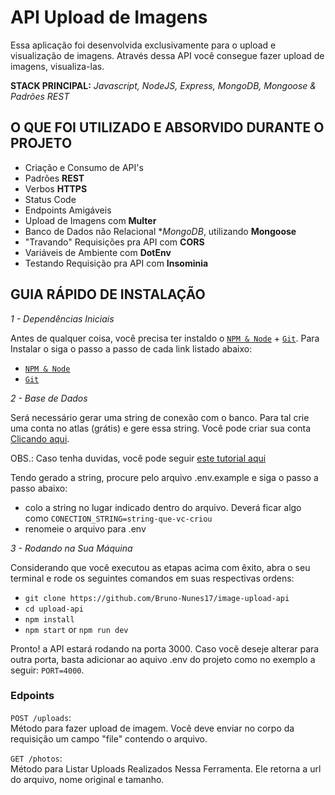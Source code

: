# API Upload de Imagens

Essa aplicação foi desenvolvida exclusivamente para o upload e visualização de imagens. Através dessa API você consegue fazer upload de imagens, visualiza-las.


**STACK PRINCIPAL:** *Javascript, NodeJS, Express, MongoDB, Mongoose & Padrões REST*

## O QUE FOI UTILIZADO E ABSORVIDO DURANTE O PROJETO

- Criação e Consumo de API's
- Padrões **REST**
- Verbos **HTTPS**
- Status Code
- Endpoints Amigáveis
- Upload de Imagens com **Multer**
- Banco de Dados não Relacional **MongoDB*, utilizando **Mongoose**
- "Travando" Requisições pra API com **CORS**
- Variáveis de Ambiente com **DotEnv**
- Testando Requisição pra API com **Insominia**

## GUIA RÁPIDO DE INSTALAÇÃO

*1 - Dependências Iniciais*

Antes de qualquer coisa, você precisa ter instaldo o [`NPM & Node`](https://nodejs.org/en/) + [`Git`](https://git-scm.com/). Para Instalar o  siga o passo a passo de cada link listado abaixo:


- [`NPM & Node`](https://nodejs.org/en/)
- [`Git`](https://git-scm.com/)

*2 - Base de Dados*

Será necessário gerar uma string de conexão com o banco. Para tal crie uma conta no atlas (grátis) e gere essa string. Você pode criar sua conta [Clicando aqui](https://www.mongodb.com/cloud/atlas/register).

OBS.: Caso tenha duvidas, você pode seguir [este tutorial aqui](https://medium.com/reprogramabr/conectando-no-banco-de-dados-cloud-mongodb-atlas-bca63399693f)

Tendo gerado a string, procure pelo arquivo .env.example e siga o passo a passo abaixo:

- colo a string no lugar indicado dentro do arquivo. Deverá ficar algo como `CONECTION_STRING=string-que-vc-criou`
- renomeie o arquivo para .env

*3 - Rodando na Sua Máquina*

Considerando que você executou as etapas acima com êxito, abra o seu terminal e rode os seguintes comandos em suas respectivas ordens:

- `git clone https://github.com/Bruno-Nunes17/image-upload-api`
- `cd upload-api`
- `npm install`
- `npm start` or `npm run dev`

Pronto! a API estará rodando na porta 3000. Caso você deseje alterar para outra porta, basta adicionar ao aquivo .env do projeto como no exemplo a seguir: `PORT=4000`.
### Edpoints

`POST /uploads`: <br/>
Método para fazer upload de imagem. Você deve enviar no corpo da requisição um campo "file" contendo o arquivo. <br/>

`GET /photos`:  <br/>
Método para Listar Uploads Realizados Nessa Ferramenta. Ele retorna a url do arquivo, nome original e tamanho. <br/>
